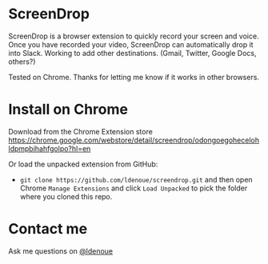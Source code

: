 # ScreenDrop

ScreenDrop is a browser extension to quickly record your screen and voice.
Once you have recorded your video, ScreenDrop can automatically drop it into Slack.
Working to add other destinations. (Gmail, Twitter, Google Docs, others?)

Tested on Chrome. Thanks for letting me know if it works in other browsers.

# Install on Chrome

Download from the Chrome Extension store https://chrome.google.com/webstore/detail/screendrop/odongoegohecelohldpmpbihahfgolpo?hl=en

Or load the unpacked extension from GitHub:
- `git clone https://github.com/ldenoue/screendrop.git` and then open Chrome `Manage Extensions` and click `Load Unpacked` to pick the folder where you cloned this repo.

# Contact me

Ask me questions on [@ldenoue](https://twitter.com/ldenoue)

